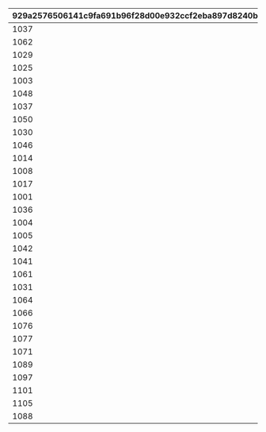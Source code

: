 |929a2576506141c9fa691b96f28d00e932ccf2eba897d8240bf7b44578d9eb8c|97d63bd31f6091b4071f1b329d5ca625362a2ae494036b2f283a0aef4710bcba|9a809af5881e59cbcad0715b90f1c7a4c272b2c50aa60160e3f3799e84b630ac|b0ca1cef8e3360bf28de27d93b9ffb158150a3b18d6c083756fb626b8c9749d1|834464688b49da1425e85ea84e78d82d400b318ffd53cc44add05021e031b772|
| --- | --- | --- | --- | --- |
|1037|1045|1|1048|1025|
|1062|1006|2|1004|1003|
|1029|1006|3|1007|1003|
|1025|1062|4|1045|1047|
|1003|1022|5|1013|1043|
|1048|1019|6|1004|1006|
|1037|1003|7|1033|1062|
|1050|1059|8|1053|1056|
|1030|1034|9|1011|1001|
|1046|1026|10|1023|1063|
|1014|1044|11|1038|1020|
|1008|1040|12|1049|1017|
|1017|1020|13|1044|1023|
|1001|1020|14|1038|1017|
|1036|1008|15|1048|1030|
|1004|1011|16|1038|1044|
|1005|1022|17|1011|1043|
|1042|1047|18|1016|1046|
|1041|1063|19|1028|1014|
|1061|1058|20|1055|1052|
|1031|1024|21|1001|1025|
|1064|1005|22|1063|1024|
|1066|1044|23|1000|1040|
|1076|1010|24|1038|1000|
|1077|1043|25|1019|1003|
|1071|1068|26|1069|1070|
|1089|1090|27|1091|1092|
|1097|1099|28|1100|1098|
|1101|1103|29|1104|1102|
|1105|1107|30|1108|1106|
|1088|1090|31|1091|1089|